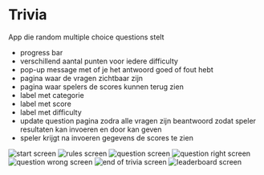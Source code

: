 # Trivia
App die random multiple choice questions stelt
- progress bar
- verschillend aantal punten voor iedere difficulty
- pop-up message met of je het antwoord goed of fout hebt
- pagina waar de vragen zichtbaar zijn
- pagina waar spelers de scores kunnen terug zien
- label met categorie
- label met score
- label met difficulty
- update question pagina zodra alle vragen zijn beantwoord zodat speler resultaten kan invoeren en door kan geven
- speler krijgt na invoeren gegevens de scores te zien

![start screen](start.png)
![rules screen](rules.png)
![question screen](question.png)
![question right screen](good.png)
![question wrong screen](wrong.png)
![end of trivia screen](end.png)
![leaderboard screen](leaderboard.png)
